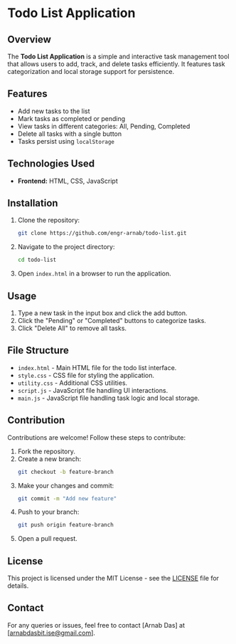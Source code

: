 # Todo List Application

## Overview
The **Todo List Application** is a simple and interactive task management tool that allows users to add, track, and delete tasks efficiently. It features task categorization and local storage support for persistence.

## Features
- Add new tasks to the list
- Mark tasks as completed or pending
- View tasks in different categories: All, Pending, Completed
- Delete all tasks with a single button
- Tasks persist using `localStorage`

## Technologies Used
- **Frontend:** HTML, CSS, JavaScript

## Installation
1. Clone the repository:
   ```bash
   git clone https://github.com/engr-arnab/todo-list.git
   ```
2. Navigate to the project directory:
   ```bash
   cd todo-list
   ```
3. Open `index.html` in a browser to run the application.

## Usage
1. Type a new task in the input box and click the add button.
2. Click the "Pending" or "Completed" buttons to categorize tasks.
3. Click "Delete All" to remove all tasks.

## File Structure
- `index.html` - Main HTML file for the todo list interface.
- `style.css` - CSS file for styling the application.
- `utility.css` - Additional CSS utilities.
- `script.js` - JavaScript file handling UI interactions.
- `main.js` - JavaScript file handling task logic and local storage.

## Contribution
Contributions are welcome! Follow these steps to contribute:
1. Fork the repository.
2. Create a new branch:
   ```bash
   git checkout -b feature-branch
   ```
3. Make your changes and commit:
   ```bash
   git commit -m "Add new feature"
   ```
4. Push to your branch:
   ```bash
   git push origin feature-branch
   ```
5. Open a pull request.

## License
This project is licensed under the MIT License - see the [LICENSE](LICENSE) file for details.

## Contact
For any queries or issues, feel free to contact [Arnab Das] at [arnabdasbit.ise@gmail.com].

